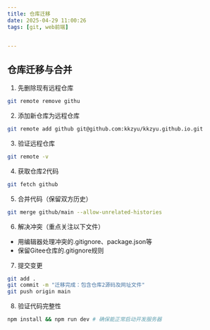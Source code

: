 ```yaml
---
title: 仓库迁移
date: 2025-04-29 11:00:26
tags: [git, web前端]


---
```

## 仓库迁移与合并
1. 先删除现有远程仓库
```bash
git remote remove githu
```
2. 添加新仓库为远程仓库
```bash
git remote add github git@github.com:kkzyu/kkzyu.github.io.git
```
3. 验证远程仓库
```bash
git remote -v
```
4. 获取仓库2代码
```bash
git fetch github
```
5. 合并代码（保留双方历史）
```bash
git merge github/main --allow-unrelated-histories
```
6. 解决冲突（重点关注以下文件）
- 用编辑器处理冲突的.gitignore、package.json等
- 保留Gitee仓库的.gitignore规则

7. 提交变更
```bash
git add .
git commit -m "迁移完成：包含仓库2源码及网址文件"
git push origin main
```
8. 验证代码完整性
```bash
npm install && npm run dev # 确保能正常启动开发服务器
```